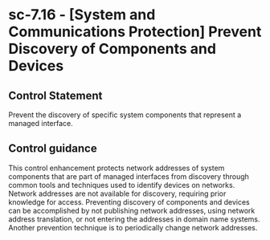 # sc-7.16 - \[System and Communications Protection\] Prevent Discovery of Components and Devices

## Control Statement

Prevent the discovery of specific system components that represent a managed interface.

## Control guidance

This control enhancement protects network addresses of system components that are part of managed interfaces from discovery through common tools and techniques used to identify devices on networks. Network addresses are not available for discovery, requiring prior knowledge for access. Preventing discovery of components and devices can be accomplished by not publishing network addresses, using network address translation, or not entering the addresses in domain name systems. Another prevention technique is to periodically change network addresses.
